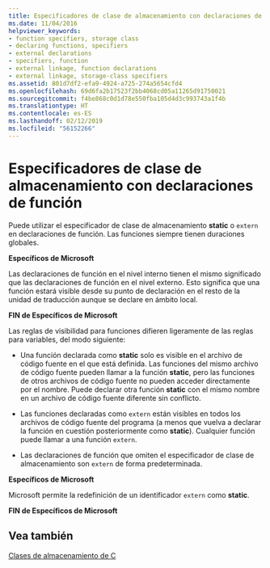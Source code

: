 ```yaml
---
title: Especificadores de clase de almacenamiento con declaraciones de función
ms.date: 11/04/2016
helpviewer_keywords:
- function specifiers, storage class
- declaring functions, specifiers
- external declarations
- specifiers, function
- external linkage, function declarations
- external linkage, storage-class specifiers
ms.assetid: 801d7df2-efa9-4924-a725-274a5654cfd4
ms.openlocfilehash: 69d6fa2b17523f2bb4068cd05a11265d91750021
ms.sourcegitcommit: f4be868c0d1d78e550fba105d4d3c993743a1f4b
ms.translationtype: HT
ms.contentlocale: es-ES
ms.lasthandoff: 02/12/2019
ms.locfileid: "56152266"
---
```

# <a name="storage-class-specifiers-with-function-declarations"></a>Especificadores de clase de almacenamiento con declaraciones de función

Puede utilizar el especificador de clase de almacenamiento **static** o `extern` en declaraciones de función. Las funciones siempre tienen duraciones globales.

**Específicos de Microsoft**

Las declaraciones de función en el nivel interno tienen el mismo significado que las declaraciones de función en el nivel externo. Esto significa que una función estará visible desde su punto de declaración en el resto de la unidad de traducción aunque se declare en ámbito local.

**FIN de Específicos de Microsoft**

Las reglas de visibilidad para funciones difieren ligeramente de las reglas para variables, del modo siguiente:

- Una función declarada como **static** solo es visible en el archivo de código fuente en el que está definida. Las funciones del mismo archivo de código fuente pueden llamar a la función **static**, pero las funciones de otros archivos de código fuente no pueden acceder directamente por el nombre. Puede declarar otra función **static** con el mismo nombre en un archivo de código fuente diferente sin conflicto.

- Las funciones declaradas como `extern` están visibles en todos los archivos de código fuente del programa (a menos que vuelva a declarar la función en cuestión posteriormente como **static**). Cualquier función puede llamar a una función `extern`.

- Las declaraciones de función que omiten el especificador de clase de almacenamiento son `extern` de forma predeterminada.

**Específicos de Microsoft**

Microsoft permite la redefinición de un identificador `extern` como **static**.

**FIN de Específicos de Microsoft**

## <a name="see-also"></a>Vea también

[Clases de almacenamiento de C](../c-language/c-storage-classes.md)
